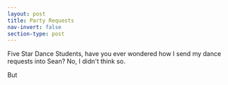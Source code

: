 ```yaml
---
layout: post
title: Party Requests
nav-invert: false
section-type: post
---
```


Five Star Dance Students, have you ever wondered how I send my dance requests into Sean? No, I didn't think so.

But 
